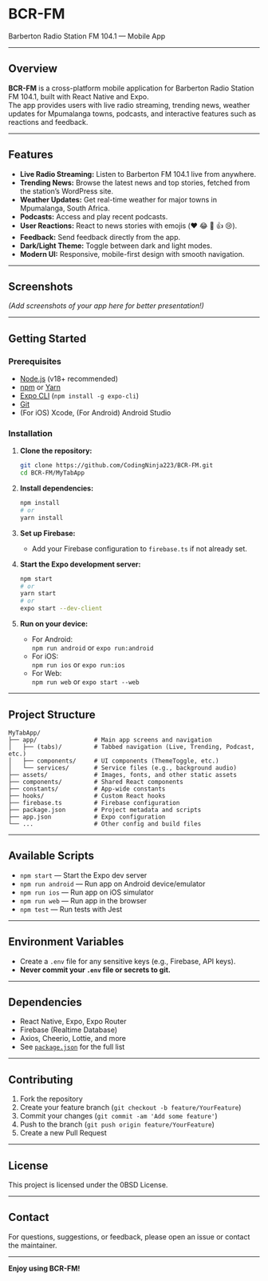 # BCR-FM

Barberton Radio Station FM 104.1 — Mobile App

---

## Overview

**BCR-FM** is a cross-platform mobile application for Barberton Radio Station FM 104.1, built with React Native and Expo.  
The app provides users with live radio streaming, trending news, weather updates for Mpumalanga towns, podcasts, and interactive features such as reactions and feedback.

---

## Features

- **Live Radio Streaming:** Listen to Barberton FM 104.1 live from anywhere.
- **Trending News:** Browse the latest news and top stories, fetched from the station’s WordPress site.
- **Weather Updates:** Get real-time weather for major towns in Mpumalanga, South Africa.
- **Podcasts:** Access and play recent podcasts.
- **User Reactions:** React to news stories with emojis (❤️ 😂 🤗 👍 😢).
- **Feedback:** Send feedback directly from the app.
- **Dark/Light Theme:** Toggle between dark and light modes.
- **Modern UI:** Responsive, mobile-first design with smooth navigation.

---

## Screenshots

*(Add screenshots of your app here for better presentation!)*

---

## Getting Started

### Prerequisites

- [Node.js](https://nodejs.org/) (v18+ recommended)
- [npm](https://www.npmjs.com/) or [Yarn](https://yarnpkg.com/)
- [Expo CLI](https://docs.expo.dev/get-started/installation/) (`npm install -g expo-cli`)
- [Git](https://git-scm.com/)
- (For iOS) Xcode, (For Android) Android Studio

### Installation

1. **Clone the repository:**
   ```sh
   git clone https://github.com/CodingNinja223/BCR-FM.git
   cd BCR-FM/MyTabApp
   ```

2. **Install dependencies:**
   ```sh
   npm install
   # or
   yarn install
   ```

3. **Set up Firebase:**
   - Add your Firebase configuration to `firebase.ts` if not already set.

4. **Start the Expo development server:**
   ```sh
   npm start
   # or
   yarn start
   # or
   expo start --dev-client
   ```

5. **Run on your device:**
   - For Android:  
     `npm run android` or `expo run:android`
   - For iOS:  
     `npm run ios` or `expo run:ios`
   - For Web:  
     `npm run web` or `expo start --web`

---

## Project Structure

```
MyTabApp/
├── app/                # Main app screens and navigation
│   ├── (tabs)/         # Tabbed navigation (Live, Trending, Podcast, etc.)
│   ├── components/     # UI components (ThemeToggle, etc.)
│   └── services/       # Service files (e.g., background audio)
├── assets/             # Images, fonts, and other static assets
├── components/         # Shared React components
├── constants/          # App-wide constants
├── hooks/              # Custom React hooks
├── firebase.ts         # Firebase configuration
├── package.json        # Project metadata and scripts
├── app.json            # Expo configuration
└── ...                 # Other config and build files
```

---

## Available Scripts

- `npm start` — Start the Expo dev server
- `npm run android` — Run app on Android device/emulator
- `npm run ios` — Run app on iOS simulator
- `npm run web` — Run app in the browser
- `npm test` — Run tests with Jest

---

## Environment Variables

- Create a `.env` file for any sensitive keys (e.g., Firebase, API keys).
- **Never commit your `.env` file or secrets to git.**

---

## Dependencies

- React Native, Expo, Expo Router
- Firebase (Realtime Database)
- Axios, Cheerio, Lottie, and more
- See [`package.json`](./package.json) for the full list

---

## Contributing

1. Fork the repository
2. Create your feature branch (`git checkout -b feature/YourFeature`)
3. Commit your changes (`git commit -am 'Add some feature'`)
4. Push to the branch (`git push origin feature/YourFeature`)
5. Create a new Pull Request

---

## License

This project is licensed under the 0BSD License.

---

## Contact

For questions, suggestions, or feedback, please open an issue or contact the maintainer.

---

**Enjoy using BCR-FM!**
